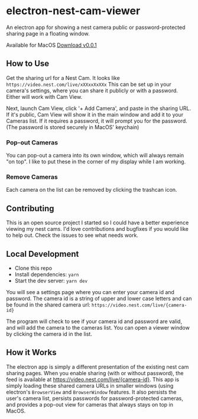 # electron-nest-cam-viewer

An electron app for showing a nest camera public or password-protected sharing page in a floating window.

Available for MacOS [Download v0.0.1](https://github.com/chriswhong/electron-nest-cam-viewer/releases/download/v0.0.1/Cam.View-0.0.1.dmg)

## How to Use

Get the sharing url for a Nest Cam. It looks like `https://video.nest.com/live/xXXxxXxXXx` This can be set up in your camera's settings, where you can share it publicly or with a password.  Either will work with Cam View.

Next, launch Cam View, click '+ Add Camera', and paste in the sharing URL.  If it's public, Cam View will show it in the main window and add it to your Cameras list.  If it requires a password, it will prompt you for the password.  (The password is stored securely in MacOS' keychain)

### Pop-out Cameras

You can pop-out a camera into its own window, which will always remain "on top".  I like to put these in the corner of my display while I am working.

### Remove Cameras

Each camera on the list can be removed by clicking the trashcan icon.

## Contributing

This is an open source project I started so I could have a better experience viewing my nest cams.  I'd love contributions and bugfixes if you would like to help out.  Check the issues to see what needs work.

## Local Development

- Clone this repo
- Install dependencies: `yarn`
- Start the dev server: `yarn dev`

You will see a settings page where you can enter your camera id and password.  The camera id is a string of upper and lower case letters and can be found in the shared camera url: `https://video.nest.com/live/{camera-id}`

The program will check to see if your camera id and password are valid, and will add the camera to the cameras list.  You can open a viewer window by clicking the camera id in the list.

## How it Works

The electron app is simply a different presentation of the existing nest cam sharing pages.  When you enable sharing (with or without password), the feed is available at https://video.nest.com/live/{camera-id}.  This app is simply loading these shared camera URLs in smaller windows (using electron's `BrowserView` and `BrowserWindow` features.  It also persists the user's camera list, persists passwords for password-protected cameras,  and provides a pop-out view for cameras that always stays on top in MacOS.
